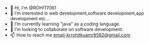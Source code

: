 - 👋 Hi, I’m @ROHIT7061
- 👀 I’m interested in web development,software development,app development etc...
- 🌱 I’m currently learning "java" as a coding language.
- 💞️ I’m looking to collaborate on software development.
- 📫 How to reach me email-krrohitkuamr8582@gmail.com

<!---
ROHIT7061/ROHIT7061 is a ✨ special ✨ repository because its `README.md` (this file) appears on your GitHub profile.
You can click the Preview link to take a look at your changes.
--->

